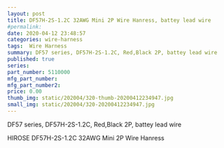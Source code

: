 ```yaml
---
layout: post
title: DF57H-2S-1.2C 32AWG Mini 2P Wire Hanress, battey lead wire
#permalink: 
date: 2020-04-12 23:48:57
categories: wire-harness
tags:  Wire Harness
summary: DF57 series, DF57H-2S-1.2C, Red,Black 2P, battey lead wire
published: true 
series: 
part_number: 5110000
mfg_part_number: 
mfg_part_number2: 
price: 0.00
thumb_img: static/202004/320-thumb-20200412234947.jpg
small_img: static/202004/320-20200412234947.jpg
---
```



<p>
	DF57 series, DF57H-2S-1.2C, Red,Black 2P, battey lead wire
</p>
<p>
	HIROSE&nbsp;DF57H-2S-1.2C 32AWG Mini 2P Wire Hanress
</p>